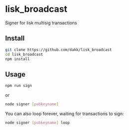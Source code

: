 # lisk_broadcast
Signer for lisk multisig transactions


## Install

```bash
git clone https://github.com/dakk/lisk_broadcast
cd lisk_broadcast
npm install
```

## Usage

```bash
npm run sign
```

or

```bash
node signer [pubkeyname]
```

You can also loop forever, waiting for transactions to sign:

```bash
node signer [pubkeyname] loop
```
